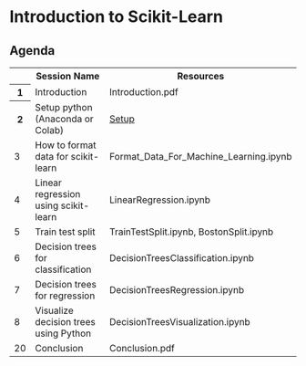 # Introduction to Scikit-Learn

## Agenda
</table>
</div>
<table>
  <colgroup span="4"></colgroup>
  <tbody><tr>
  	<th></th>
    <th>Session Name</th>
    <th>Resources</th>
  </tr>
  <tr>
  	<th>1</th>
    <td>Introduction</td>
    <td>Introduction.pdf</td>
  </tr>
  <tr>
  	<th>2</th>
    <td>Setup python (Anaconda or Colab)</td>
    <td><a href="https://github.com/mGalarnyk/DSGO_IntroductionScikitLearn/blob/main/Setup.md">Setup</a></td>
  </tr>
  <tr>
    <td>3</td>
    <td>How to format data for scikit-learn</td>
    <td>Format_Data_For_Machine_Learning.ipynb</td>
  </tr>    
  <tr>
    <td>4</td>
    <td>Linear regression using scikit-learn</td>
    <td>LinearRegression.ipynb</td>
  </tr>
  <tr>
    <td>5</td>
    <td>Train test split</td>
    <td>TrainTestSplit.ipynb, BostonSplit.ipynb</td>    
  </tr>
  <tr>
    <td>6</td>
    <td>Decision trees for classification</td>
    <td>DecisionTreesClassification.ipynb</td>
  </tr>
  <tr>
    <td>7</td>
    <td>Decision trees for regression</td>
    <td>DecisionTreesRegression.ipynb</td>
  </tr>
  <tr>
    <td>8</td>
    <td>Visualize decision trees using Python</td>
    <td>DecisionTreesVisualization.ipynb</td>
  </tr>
  <tr>
    <td>20</td>
    <td>Conclusion</td>
    <td>Conclusion.pdf</td>
  </tr>
</tbody></table>

